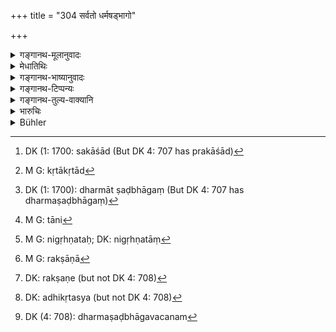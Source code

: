 +++
title = "304 सर्वतो धर्मषड्भागो"

+++

<details><summary>गङ्गानथ-मूलानुवादः</summary>

To the King who protects (his people) accrues the sixth part of the spiritual merit of all persons; and the sixth of their demerit also accrues to him, if he protects them not—(301).
</details>

<details><summary>मेधातिथिः</summary>

**सर्वतः** प्रकाशाद्[^२९७] यज्ञादेः तथा ग्रामवासिभिः वनवासिभिश् च कृताद्[^२९८] धर्मषड्भागं[^२९९] राजा लभते । एवम् **अधर्माद्** **अपि** चौरैः प्रच्छन्नकृताद् राज्ञः षड्भागो भवति । न केवलं स्तेनैर् ये मुच्यन्ते तदरक्षातो राज्ञाम् अधर्मः, यावद् ये हरन्ति तेषाम् अपि चौर्यभावेनाधर्मोदयः, तदंशेनापि राजानः संबध्यन्ते तान्[^३००] अनिगृह्णन्तः[^३०१] । अदृष्टदोषसंबन्धनिवारणम् अपि रक्ष्याणां[^३०२] रक्षैव[^३०३] । तत्राधिकृतस्य[^३०४] राज्ञस् तदकरणाद् युक्तः प्रत्यवायः । 


[^३०४]:
     DK: adhikṛtasya (but not DK 4: 708)


[^३०३]:
     DK: rakṣaṇe (but not DK 4: 708)


[^३०२]:
     M G: rakṣāṇā


[^३०१]:
     M G: nigṛhṇataḥ; DK: nigṛhṇatāṃ


[^३००]:
     M G: tāni


[^२९९]:
     DK (1: 1700): dharmāt ṣaḍbhāgaṃ (But DK 4: 707 has dharmaṣaḍbhāgaṃ)


[^२९८]:
     M G: kṛtākṛtād


[^२९७]:
     DK (1: 1700: sakāśād (But DK 4: 707 has prakāśād)

- <u>ननु</u> च भृतिपरिक्रीतत्वाद् धर्मषड्भागम्[^३०५] अयुक्तम् । 


[^३०५]:
     DK (4: 708): dharmaṣaḍbhāgavacanam

<u>उक्तं</u> दीनानाथप्रव्रजितादयः[^३०६] सन्त्य् अकरप्रदाः । परिपूर्णस्वधर्मपालने कानुपपत्तिः[^३०७] ॥ ८.३०४ ॥
</details>

<details><summary>गङ्गानथ-भाष्यानुवादः</summary>

The king obtains the sixth part of the spiritual merit arising from the open performance of sacrifices by the inhabitants of villages, as well as by those living in forests; so also the sixth part of the ‘demerit’ acquired by the secret acts of stealing and the like committed by thieves and others. It is not only by his failure to protect those who are robbed by thieves that the king incurs sin, but also by his failing to suppress those who, by committing theft and such other misdeeds, incur sin, a portion whereof falls upon the king. Because ‘protection’ also means saving them from the incurring of sin. So that if the king fails in this duty of his, it is only right that he should incur sin.

“In as much as the protection rendered by the king is in return for what he receives as wages (in the way of taxes), it is not right, to say that he obtains the sixth part of the people’s spiritual merit.”

It has already been explained that there are many persons who pay no taxes at all,—such as the poor, the orphans, the ascetics and so forth. So that if the king fulfills his full duty, what incongruity is there in the assertion made in the text?—(304)
</details>

<details><summary>गङ्गानथ-टिप्पन्यः</summary>

“This is that famous ‘sixth’ of good or evil which the king draws upon
himself by protecting or neglecting his people; he revives a sixth of
the produce as tax (7.130), and in return, it may be, must give security
to the realm, or he gets the same proportion of the fruits of their bad
deeds; or (*cf*. verse 308) he takes all the sin of the world.
Yājñavalkya says (1.334-336) he takes one-sixth of the fruit of their
good deeds, but one half of their sin in case he does not protect them.
Similarly the sixth or the twelfth part (8. 35), or half (8.39) is the
share of the treasure the king receives; and again in 8.18 he receives a
fourth of the fruits of the sin caused by a wrong decision in
court.”—Hopkins, who refers to the Mahābhārata (13.61.34-35), where, in
regard to the sin, different views (fourth part, half, whole) are set
forth and then the conclusion stated in favour of the *fourth* part,
which, it is said, is in accordance with the ‘teaching of Manu.’

This verse is quoted in *Parāśaramādhava* (Ācāra, p. 397);—in
*Vīramitrodaya* (Rājanīti, p. 255);—in *Nṛsiṃhaprasāda* (p. 73p);—and in
*Vivādacintāmaṇi* (p. 263).
</details>

<details><summary>गङ्गानथ-तुल्य-वाक्यानि</summary>

**(verses 8.304-305)  
**

*Yājñavalkya* (1.334).—‘Protecting the people according to law, the King
obtains the sixth part of the spiritual merit of the people.’

Do. (1.335).—‘Whatever sin is committed by the people not protected by
the King, half of it goes to the King; since he takes taxes from them.’

*Vaśiṣṭha* (1.44).—‘It has been declared in the Veda—“the King obtains
the sixth part of the merit of sacrifices and charitable works.”’

*Viṣṇu* (3.48).—‘A sixth part both of the virtuous deeds and of the
iniquitous acts committed by his subjects goes to the King.’

*Gautama* (11.11).—‘It is declared in the Veda that the King obtains a
share of the spiritual merit gained by his subjects.’

*Viṣṇudharmottara* (Vīramitrodaya-Rājanīti).—‘O Rāma, the King obtains
the sixth part of the virtuous as well as the iniquitous deeds committed
by his people; and also a portion of their spiritual merit, if he is
engaged in protecting them.’
</details>

<details><summary>भारुचिः</summary>

> **सर्वतो] धर्मषड्भागो राज्ञो भवति रक्षतः ।**

**सर्वत** इत्य् आदेय वृत्तिभ्यो ऽपि सपरिग्रहेभ्यः, किं पुनर् इतरेभ्यः, यतो वृत्तिगन्धो ऽपि नास्ति । अथ वा स्मार्तत्वाद् अस्योपदेशस्य स्मृतिकर्म[विषये] षड्भागे प्राप्तम् इदं **सर्व**ग्रहणं करोति श्रुतिकर्मेभ्यः — तथा चानन्तरश्लोके वक्ष्यति, "यद् अधीते यद् यजते" इत्य् एवमादि । **रक्षतश्** चेद् **राज्ञो** धर्मषड्भागग्रहणम् । तेन हेतुविपर्यय इति कृत्वेदम् उच्यते-

> **अधर्माद् अपि षड्भागो भवत्य् अस्य ह्य् अरक्षतः  ॥ ८.३०३ ॥**

अथ वा रक्षायाम् अधिकृतस्य् स्वयंभुवा, योग्यताशास्त्रेण वा तस्याननुष्ठानाद् युक्तम् अधर्मषड्भागवचनम् इदं शिष्टस्याक्रियायाः, अभिषेककाले वा प्रजासंरक्षणमताक्रियायाः, अन्यार्थप्रतिज्ञाहानिवत् ॥ ८.३०४ ॥

_अधुना **सर्वतो धर्मषड्भाग** इत्य् एतत् सूत्रस्थानं विवृनोति ।_
</details>

<details><summary>Bühler</summary>

304	A king who (duly) protects (his subjects) receives from each and all the sixth part of their spiritual merit; if he does not protect them, the sixth part of their demerit also (will fall on him).
</details>
